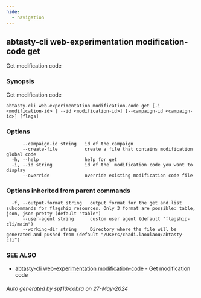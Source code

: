 ```yaml
---
hide:
  - navigation
---
```

## abtasty-cli web-experimentation modification-code get

Get modification code

### Synopsis

Get modification code

```
abtasty-cli web-experimentation modification-code get [-i <modification-id> | --id <modification-id>] [--campaign-id <campaign-id>] [flags]
```

### Options

```
      --campaign-id string   id of the campaign
      --create-file          create a file that contains modification global code
  -h, --help                 help for get
  -i, --id string            id of the  modification code you want to display
      --override             override existing modification code file
```

### Options inherited from parent commands

```
  -f, --output-format string   output format for the get and list subcommands for flagship resources. Only 3 format are possible: table, json, json-pretty (default "table")
      --user-agent string      custom user agent (default "flagship-cli/main")
      --working-dir string     Directory where the file will be generated and pushed from (default "/Users/chadi.laoulaou/abtasty-cli")
```

### SEE ALSO

* [abtasty-cli web-experimentation modification-code](abtasty-cli_web-experimentation_modification-code.md)	 - Get modification code

###### Auto generated by spf13/cobra on 27-May-2024
